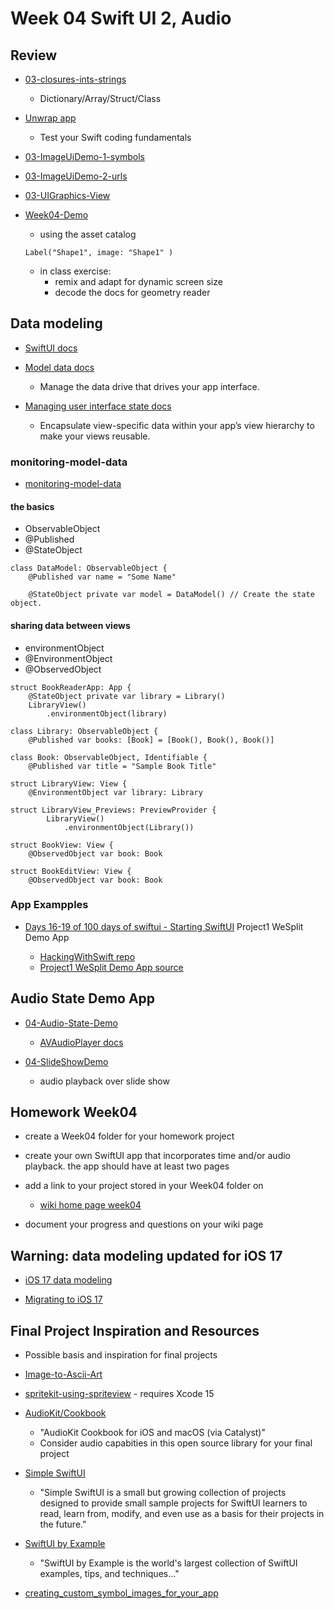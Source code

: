 # Week 04 Swift UI 2, Audio

## Review

- [03-closures-ints-strings](https://github.com/molab-itp/03-closures-ints-strings)

  - Dictionary/Array/Struct/Class

- [Unwrap app](https://apps.apple.com/app/id1440611372)

  - Test your Swift coding fundamentals

- [03-ImageUiDemo-1-symbols](https://github.com/molab-itp/03-ImageUiDemo-1-symbols)

- [03-ImageUiDemo-2-urls](https://github.com/molab-itp/03-ImageUiDemo-2-urls)

- [03-UIGraphics-View](https://github.com/molab-itp/03-UIGraphics-View)

- [Week04-Demo](https://github.com/molab-itp/Week04-Demo)
  - using the asset catalog
  ```
  Label("Shape1", image: "Shape1" )
  ```
  - in class exercise:
    - remix and adapt for dynamic screen size
    - decode the docs for geometry reader

## Data modeling

- [SwiftUI docs](https://developer.apple.com/documentation/swiftui)

- [Model data docs](https://developer.apple.com/documentation/swiftui/model-data)

  - Manage the data drive that drives your app interface.

- [Managing user interface state docs](https://developer.apple.com/documentation/swiftui/managing-user-interface-state)

  - Encapsulate view-specific data within your app’s view hierarchy to make your views reusable.

### monitoring-model-data

- [monitoring-model-data](https://developer.apple.com/documentation/swiftui/monitoring-model-data-changes-in-your-app)

#### the basics

- ObservableObject
- @Published
- @StateObject

```
class DataModel: ObservableObject {
    @Published var name = "Some Name"

    @StateObject private var model = DataModel() // Create the state object.
```

#### sharing data between views

- environmentObject
- @EnvironmentObject
- @ObservedObject

```
struct BookReaderApp: App {
    @StateObject private var library = Library()
    LibraryView()
        .environmentObject(library)

class Library: ObservableObject {
    @Published var books: [Book] = [Book(), Book(), Book()]

class Book: ObservableObject, Identifiable {
    @Published var title = "Sample Book Title"

struct LibraryView: View {
    @EnvironmentObject var library: Library

struct LibraryView_Previews: PreviewProvider {
        LibraryView()
            .environmentObject(Library())

struct BookView: View {
    @ObservedObject var book: Book

struct BookEditView: View {
    @ObservedObject var book: Book

```

### App Exampples

- [Days 16-19 of 100 days of swiftui - Starting SwiftUI](https://www.hackingwithswift.com/100/swiftui) Project1 WeSplit Demo App

  - [HackingWithSwift repo](https://github.com/twostraws/HackingWithSwift.git)
  - [Project1 WeSplit Demo App source](https://github.com/twostraws/HackingWithSwift/blob/main/SwiftUI/project1/WeSplit/ContentView.swift)

## Audio State Demo App

- [04-Audio-State-Demo](https://github.com/molab-itp/04-Audio-State-Demo)

  - [AVAudioPlayer docs](https://developer.apple.com/documentation/avfaudio/avaudioplayer)

- [04-SlideShowDemo](https://github.com/molab-itp/04-SlideShowDemo)
  - audio playback over slide show

## Homework Week04

- create a Week04 folder for your homework project

- create your own SwiftUI app that incorporates time and/or audio playback. the app should have at least two pages

- add a link to your project stored in your Week04 folder on

  - [wiki home page week04](https://github.com/molab-itp/content-2024-01/wiki#week-04-homework)

- document your progress and questions on your wiki page

## Warning: data modeling updated for iOS 17

- [iOS 17 data modeling](https://developer.apple.com/documentation/swiftui/managing-model-data-in-your-app)

- [Migrating to iOS 17](https://developer.apple.com/documentation/swiftui/migrating-from-the-observable-object-protocol-to-the-observable-macro)

## Final Project Inspiration and Resources

- Possible basis and inspiration for final projects

- [Image-to-Ascii-Art](https://github.com/liamrosenfeld/Image-to-Ascii-Art)

- [spritekit-using-spriteview](https://www.hackingwithswift.com/quick-start/swiftui/how-to-integrate-spritekit-using-spriteview) - requires Xcode 15

- [AudioKit/Cookbook](https://github.com/AudioKit/Cookbook)

  - "AudioKit Cookbook for iOS and macOS (via Catalyst)"
  - Consider audio capabities in this open source library for your final project

- [Simple SwiftUI](https://github.com/twostraws/simple-swiftui)

  - "Simple SwiftUI is a small but growing collection of projects designed to
    provide small sample projects for SwiftUI learners to read, learn from,
    modify, and even use as a basis for their projects in the future."

- [SwiftUI by Example](https://www.hackingwithswift.com/quick-start/swiftui)

  - "SwiftUI by Example is the world's largest collection of SwiftUI examples, tips, and techniques..."

- [creating_custom_symbol_images_for_your_app](https://developer.apple.com/documentation/uikit/uiimage/creating_custom_symbol_images_for_your_app)

<!--
## XCode indent preference\
- ![xcode pref indent](../assets/xcode-pref-indent.png)
-->
